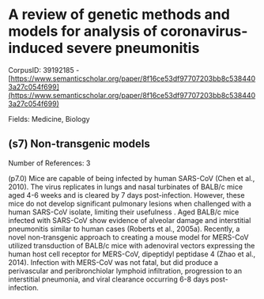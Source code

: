 # A review of genetic methods and models for analysis of coronavirus-induced severe pneumonitis

CorpusID: 39192185 - [https://www.semanticscholar.org/paper/8f16ce53df97707203bb8c5384403a27c054f699](https://www.semanticscholar.org/paper/8f16ce53df97707203bb8c5384403a27c054f699)

Fields: Medicine, Biology

## (s7) Non-transgenic models
Number of References: 3

(p7.0) Mice are capable of being infected by human SARS-CoV (Chen et al., 2010). The virus replicates in lungs and nasal turbinates of BALB/c mice aged 4-6 weeks and is cleared by 7 days post-infection. However, these mice do not develop significant pulmonary lesions when challenged with a human SARS-CoV isolate, limiting their usefulness . Aged BALB/c mice infected with SARS-CoV show evidence of alveolar damage and interstitial pneumonitis similar to human cases (Roberts et al., 2005a). Recently, a novel non-transgenic approach to creating a mouse model for MERS-CoV utilized transduction of BALB/c mice with adenoviral vectors expressing the human host cell receptor for MERS-CoV, dipeptidyl peptidase 4 (Zhao et al., 2014). Infection with MERS-CoV was not fatal, but did produce a perivascular and peribronchiolar lymphoid infiltration, progression to an interstitial pneumonia, and viral clearance occurring 6-8 days post-infection.
